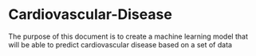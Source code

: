 # Cardiovascular-Disease
The purpose of this document is to create a machine learning model that will be able to predict cardiovascular disease based on a set of data
